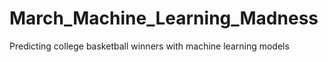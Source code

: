 # March_Machine_Learning_Madness
Predicting college basketball winners with machine learning models
